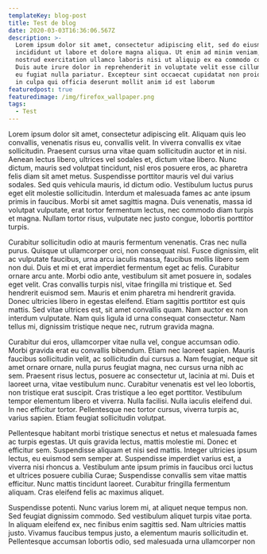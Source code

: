 ```yaml
---
templateKey: blog-post
title: Test de blog
date: 2020-03-03T16:36:06.567Z
description: >-
  Lorem ipsum dolor sit amet, consectetur adipiscing elit, sed do eiusmod tempor
  incididunt ut labore et dolore magna aliqua. Ut enim ad minim veniam, quis
  nostrud exercitation ullamco laboris nisi ut aliquip ex ea commodo consequat.
  Duis aute irure dolor in reprehenderit in voluptate velit esse cillum dolore
  eu fugiat nulla pariatur. Excepteur sint occaecat cupidatat non proident, sunt
  in culpa qui officia deserunt mollit anim id est laborum
featuredpost: true
featuredimage: /img/firefox_wallpaper.png
tags:
  - Test
---
```

Lorem ipsum dolor sit amet, consectetur adipiscing elit. Aliquam quis leo convallis, venenatis risus eu, convallis velit. In viverra convallis ex vitae sollicitudin. Praesent cursus urna vitae quam sollicitudin auctor et in nisi. Aenean lectus libero, ultrices vel sodales et, dictum vitae libero. Nunc dictum, mauris sed volutpat tincidunt, nisl eros posuere eros, ac pharetra felis diam sit amet metus. Suspendisse porttitor mauris vel dui varius sodales. Sed quis vehicula mauris, id dictum odio. Vestibulum luctus purus eget elit molestie sollicitudin. Interdum et malesuada fames ac ante ipsum primis in faucibus. Morbi sit amet sagittis magna. Duis venenatis, massa id volutpat vulputate, erat tortor fermentum lectus, nec commodo diam turpis et magna. Nullam tortor risus, vulputate nec justo congue, lobortis porttitor turpis.

Curabitur sollicitudin odio at mauris fermentum venenatis. Cras nec nulla purus. Quisque ut ullamcorper orci, non consequat nisl. Fusce dignissim, elit ac vulputate faucibus, urna arcu iaculis massa, faucibus mollis libero sem non dui. Duis et mi et erat imperdiet fermentum eget ac felis. Curabitur ornare arcu ante. Morbi odio ante, vestibulum sit amet posuere in, sodales eget velit. Cras convallis turpis nisl, vitae fringilla mi tristique et. Sed hendrerit euismod sem. Mauris et enim pharetra mi hendrerit gravida. Donec ultricies libero in egestas eleifend. Etiam sagittis porttitor est quis mattis. Sed vitae ultrices est, sit amet convallis quam. Nam auctor ex non interdum vulputate. Nam quis ligula id urna consequat consectetur. Nam tellus mi, dignissim tristique neque nec, rutrum gravida magna.

Curabitur dui eros, ullamcorper vitae nulla vel, congue accumsan odio. Morbi gravida erat eu convallis bibendum. Etiam nec laoreet sapien. Mauris faucibus sollicitudin velit, ac sollicitudin dui cursus a. Nam feugiat, neque sit amet ornare ornare, nulla purus feugiat magna, nec cursus urna nibh ac sem. Praesent risus lectus, posuere ac consectetur ut, lacinia at mi. Duis et laoreet urna, vitae vestibulum nunc. Curabitur venenatis est vel leo lobortis, non tristique erat suscipit. Cras tristique a leo eget porttitor. Vestibulum tempor elementum libero et viverra. Nulla facilisi. Nulla iaculis eleifend dui. In nec efficitur tortor. Pellentesque nec tortor cursus, viverra turpis ac, varius sapien. Etiam feugiat sollicitudin volutpat.

Pellentesque habitant morbi tristique senectus et netus et malesuada fames ac turpis egestas. Ut quis gravida lectus, mattis molestie mi. Donec et efficitur sem. Suspendisse aliquam et nisi sed mattis. Integer ultricies ipsum lectus, eu euismod sem semper at. Suspendisse imperdiet varius est, a viverra nisi rhoncus a. Vestibulum ante ipsum primis in faucibus orci luctus et ultrices posuere cubilia Curae; Suspendisse convallis sem vitae mattis efficitur. Nunc mattis tincidunt laoreet. Curabitur fringilla fermentum aliquam. Cras eleifend felis ac maximus aliquet.

Suspendisse potenti. Nunc varius lorem mi, at aliquet neque tempus non. Sed feugiat dignissim commodo. Sed vestibulum aliquet turpis vitae porta. In aliquam eleifend ex, nec finibus enim sagittis sed. Nam ultricies mattis justo. Vivamus faucibus tempus justo, a elementum mauris sollicitudin et. Pellentesque accumsan lobortis odio, sed malesuada urna ullamcorper non

